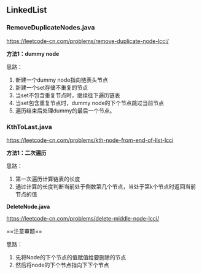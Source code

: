 ## LinkedList

### RemoveDuplicateNodes.java

https://leetcode-cn.com/problems/remove-duplicate-node-lcci/

**方法1：dummy node**

思路：

1. 新建一个dummy node指向链表头节点
2. 新建一个set存储不重复的节点
3. 当set不包含重复节点时，继续往下遍历链表
4. 当set包含重复节点时，dummy node的下个节点跳过当前节点
5. 遍历结束后处理dummy的最后一个节点。

### KthToLast.java

https://leetcode-cn.com/problems/kth-node-from-end-of-list-lcci

**方法1：二次遍历**

思路：

1. 第一次遍历计算链表的长度
2. 通过计算的长度判断当前处于倒数第几个节点，当处于第k个节点时返回当前节点的值

**DeleteNode.java**

https://leetcode-cn.com/problems/delete-middle-node-lcci/

==注意审题==

思路：

1. 先将Node的下个节点的值赋值给要删除的节点
2. 然后将node的下个节点指向下下个节点